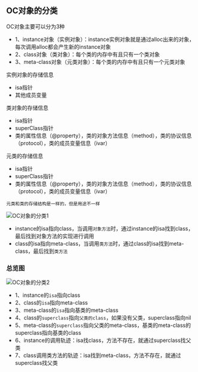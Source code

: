  ## OC对象的分类
 
 OC对象主要可以分为3种
 - 1、instance对象（实例对象）：instance实例对象就是通过alloc出来的对象，每次调用alloc都会产生新的instance对象
 - 2、class对象（类对象）：每个类的内存中有且只有一个类对象
 - 3、meta-class对象（元类对象）：每个类的内存中有且只有一个元类对象



实例对象的存储信息
- isa指针
- 其他成员变量

类对象的存储信息
- isa指针
- superClass指针
- 类的属性信息（@property），类的对象方法信息（method），类的协议信息（protocol），类的成员变量信息（ivar）

元类的存储信息
- isa指针
- superClass指针
- 类的属性信息（@property），类的对象方法信息（method），类的协议信息（protocol），类的成员变量信息（ivar）

`元类和类的存储结构是一样的，但是用途不一样`

 ![OC对象的分类1](https://github.com/SunshineBrother/JHBlog/blob/master/iOS知识点/images/OC对象的分类1.png)
- instance的isa指向class，当调用`对象方法`时，通过instance的isa找到class，最后找到对象方法的实现进行调用
- class的isa指向meta-class，当调用`类方法`时，通过class的isa找到meta-class，最后找到`类方法`

### 总览图
 ![OC对象的分类2](https://github.com/SunshineBrother/JHBlog/blob/master/iOS知识点/images/OC对象的分类2.png)

- 1、instance的`isa`指向class
- 2、class的`isa`指向meta-class
- 3、meta-class的`isa`指向基类的meta-class
- 4、class的`superclass`指向`父类的class`，如果没有父类，superclass指向nil
- 5、meta-class的`superclass`指向父类的meta-class，基类的meta-class的superclass指向基类的class
- 6、instance的调用轨迹：isa找class，方法不存在，就通过superclass找父类
- 7、class调用类方法的轨迹：isa找到meta-class，方法不存在，就通过superclass找父类







